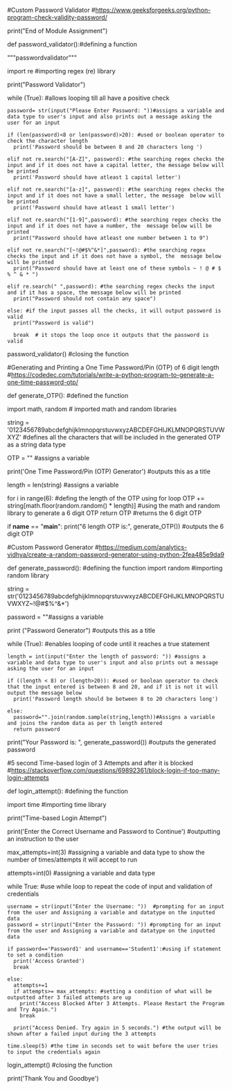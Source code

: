 #Custom Password Validator 
#https://www.geeksforgeeks.org/python-program-check-validity-password/

print("End of Module Assignment")


def password_validator():#defining a function

  """passwordvalidator"""

  import re #importing regex (re) library

  print("Password Validator")

  while (True): #allows looping till all have a positive check

    password= str(input("Please Enter Password: "))#assigns a variable and data type to user's input and also prints out a message asking the user for an input

    if (len(password)<8 or len(password)>20): #used or boolean operator to check the character length
      print('Password should be between 8 and 20 characters long ')

    elif not re.search("[A-Z]", password): #the searching regex checks the input and if it does not have a capital letter, the message below will be printed
      print('Password should have atleast 1 capital letter') 

    elif not re.search("[a-z]", password): #the searching regex checks the input and if it does not have a small letter, the message  below will be printed 
      print('Password should have atleast 1 small letter')

    elif not re.search("[1-9]",password): #the searching regex checks the input and if it does not have a number, the  message below will be printed 
      print("Password should have atleast one number between 1 to 9")

    elif not re.search("[~!@#$%^&*]",password): #the searching regex checks the input and if it does not have a symbol, the  message below will be printed 
      print("Password should have at least one of these symbols ~ ! @ # $ % ^ & * ")

    elif re.search(" ",password): #the searching regex checks the input and if it has a space, the message below will be printed 
      print("Password should not contain any space")

    else: #if the input passes all the checks, it will output password is valid
      print("Password is valid")

      break  # it stops the loop once it outputs that the password is valid
 
password_validator() #closing the function






#Generating and Printing a One Time Password/Pin (OTP) of 6 digit length
#https://codedec.com/tutorials/write-a-python-program-to-generate-a-one-time-password-otp/ 

def generate_OTP(): #defined the function

  import math, random # imported math and random libraries

  string = '0123456789abcdefghijklmnopqrstuvwxyzABCDEFGHIJKLMNOPQRSTUVWXYZ' #defines all the characters that will be included in the generated OTP as a string data type 

  OTP = "" #assigns a variable

  print('One Time Password/Pin (OTP) Generator') #outputs this as a title

  length = len(string) #assigns a variable 

  for i in range(6): #defing the length of the OTP using for loop
      OTP += string[math.floor(random.random() * length)] #using the math and random library to generate a 6 digit OTP
  return OTP #returns the 6 digit OTP 

if __name__ == "__main__":
  print("6 length OTP is:", generate_OTP()) #outputs the 6 digit OTP







#Custom Password Generator
#https://medium.com/analytics-vidhya/create-a-random-password-generator-using-python-2fea485e9da9

def generate_password(): #defining the function
  import random #importing random library

  string = str('0123456789abcdefghijklmnopqrstuvwxyzABCDEFGHIJKLMNOPQRSTUVWXYZ~!@#$%^&*')

  password = ""#assigns a variable

  print ("Password Generator") #outputs this as a title

  while (True): #enables looping of code until it reaches a true statement

    length = int(input("Enter the length of password: ")) #assigns a variable and data type to user's input and also prints out a message asking the user for an input

    if ((length < 8) or (length>20)): #used or boolean operator to check that the input entered is between 8 and 20, and if it is not it will output the message below
      print('Password length should be between 8 to 20 characters long')
        
    else:
      password="".join(random.sample(string,length))#Assigns a variable and joins the random data as per th length entered 
      return password
         
print("Your Password is: ", generate_password()) #outputs the generated password






#5 second Time-based login of 3 Attempts and after it is blocked
#https://stackoverflow.com/questions/69892361/block-login-if-too-many-login-attempts

def login_attempt(): #defining the function
  
  import time #importing time library 

  print("Time-based Login Attempt")

  print('Enter the Correct Username and Password to Continue') #outputting an instruction to the user

  max_attempts=int(3) #assigning a variable and data type to show the number of times/attempts it will accept to run

  attempts=int(0) #assigning a variable and data type

  while True: #use while loop to repeat the code of input and validation of credentials

    username = str(input("Enter the Username: "))  #prompting for an input from the user and Assigning a variable and datatype on the inputted data
    password = str(input("Enter the Password: ")) #prompting for an input from the user and Assigning a variable and datatype on the inputted data

    if password=='Password1' and username=='Student1':#using if statement to set a condition
      print('Access Granted')
      break

    else: 
      attempts+=1
      if attempts>= max_attempts: #setting a condition of what will be outputted after 3 failed attempts are up
        print("Access Blocked After 3 Attempts. Please Restart the Program and Try Again.")
        break

      print("Access Denied. Try again in 5 seconds.") #the output will be shown after a failed input during the 3 attempts
     
    time.sleep(5) #the time in seconds set to wait before the user tries to input the credentials again
    
               
login_attempt()   #closing the function


print('Thank You and Goodbye')